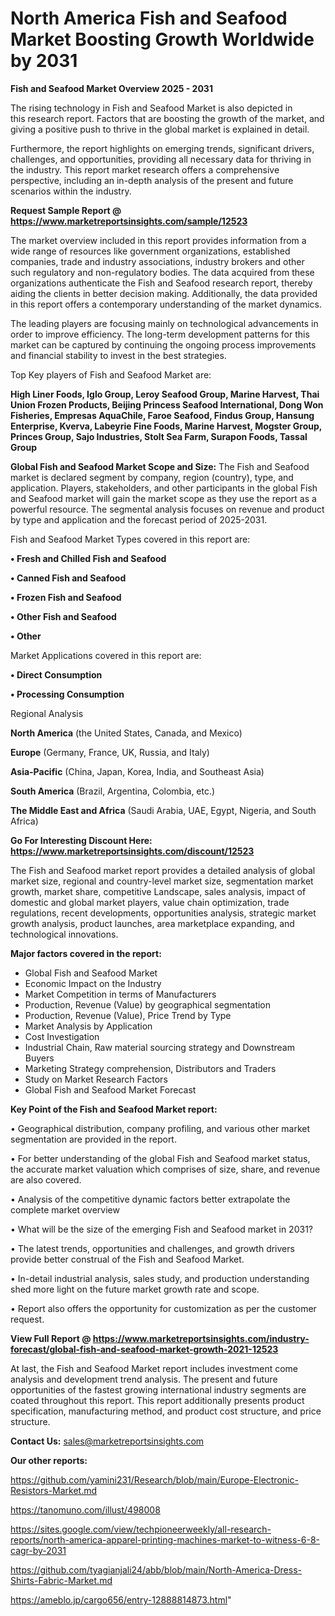 # North America Fish and Seafood Market Boosting Growth Worldwide by 2031

<Strong> Fish and Seafood Market Overview 2025 - 2031</strong>

The rising technology in Fish and Seafood Market is also depicted in this research report. Factors that are boosting the growth of the market, and giving a positive push to thrive in the global market is explained in detail.

Furthermore, the report highlights on emerging trends, significant drivers, challenges, and opportunities, providing all necessary data for thriving in the industry. This report market research offers a comprehensive perspective, including an in-depth analysis of the present and future scenarios within the industry.

<strong>Request Sample Report @ <a href=https://www.marketreportsinsights.com/sample/12523>https://www.marketreportsinsights.com/sample/12523</a></strong>

The market overview included in this report provides information from a wide range of resources like government organizations, established companies, trade and industry associations, industry brokers and other such regulatory and non-regulatory bodies. The data acquired from these organizations authenticate the Fish and Seafood research report, thereby aiding the clients in better decision making. Additionally, the data provided in this report offers a contemporary understanding of the market dynamics.

The leading players are focusing mainly on technological advancements in order to improve efficiency. The long-term development patterns for this market can be captured by continuing the ongoing process improvements and financial stability to invest in the best strategies.

Top Key players of Fish and Seafood Market are:

<strong>High Liner Foods, Iglo Group, Leroy Seafood Group, Marine Harvest, Thai Union Frozen Products, Beijing Princess Seafood International, Dong Won Fisheries, Empresas AquaChile, Faroe Seafood, Findus Group, Hansung Enterprise, Kverva, Labeyrie Fine Foods, Marine Harvest, Mogster Group, Princes Group, Sajo Industries, Stolt Sea Farm, Surapon Foods, Tassal Group</strong>

<strong><b>Global Fish and Seafood Market Scope and Size:</b></strong>
The Fish and Seafood market is declared segment by company, region (country), type, and application. Players, stakeholders, and other participants in the global Fish and Seafood market will gain the market scope as they use the report as a powerful resource. The segmental analysis focuses on revenue and product by type and application and the forecast period of 2025-2031.

Fish and Seafood Market Types covered in this report are:

<strong>• Fresh and Chilled Fish and Seafood

• Canned Fish and Seafood

• Frozen Fish and Seafood

• Other Fish and Seafood

• Other</strong>

Market Applications covered in this report are:

<strong>• Direct Consumption

• Processing Consumption</strong> 

Regional Analysis

<strong>North America</strong> (the United States, Canada, and Mexico)

<strong>Europe</strong> (Germany, France, UK, Russia, and Italy)

<strong>Asia-Pacific</strong> (China, Japan, Korea, India, and Southeast Asia)

<strong>South America</strong> (Brazil, Argentina, Colombia, etc.)

<strong>The Middle East and Africa</strong> (Saudi Arabia, UAE, Egypt, Nigeria, and South Africa)

<strong>Go For Interesting Discount Here: <a href=https://www.marketreportsinsights.com/discount/12523>https://www.marketreportsinsights.com/discount/12523</a></strong>

The Fish and Seafood market report provides a detailed analysis of global market size, regional and country-level market size, segmentation market growth, market share, competitive Landscape, sales analysis, impact of domestic and global market players, value chain optimization, trade regulations, recent developments, opportunities analysis, strategic market growth analysis, product launches, area marketplace expanding, and technological innovations.

<strong><b>Major factors covered in the report:</b></strong>
<ul>
  <li>Global Fish and Seafood Market </li>
  <li>Economic Impact on the Industry</li>
  <li>Market Competition in terms of Manufacturers</li>
  <li>Production, Revenue (Value) by geographical segmentation</li>
  <li>Production, Revenue (Value), Price Trend by Type</li>
  <li>Market Analysis by Application</li>
  <li>Cost Investigation</li>
  <li>Industrial Chain, Raw material sourcing strategy and Downstream Buyers</li>
  <li>Marketing Strategy comprehension, Distributors and Traders</li>
  <li>Study on Market Research Factors</li>
  <li>Global Fish and Seafood Market Forecast</li>
</ul>

<strong><b>Key Point of the Fish and Seafood Market report:</b></strong>

• Geographical distribution, company profiling, and various other market segmentation are provided in the report.

• For better understanding of the global Fish and Seafood market status, the accurate market valuation which comprises of size, share, and revenue are also covered.

• Analysis of the competitive dynamic factors better extrapolate the complete market overview

• What will be the size of the emerging Fish and Seafood market in 2031?

• The latest trends, opportunities and challenges, and growth drivers provide better construal of the Fish and Seafood Market.

• In-detail industrial analysis, sales study, and production understanding shed more light on the future market growth rate and scope.

• Report also offers the opportunity for customization as per the customer request.

<strong><b>View Full Report @ <a href=https://www.marketreportsinsights.com/industry-forecast/global-fish-and-seafood-market-growth-2021-12523>https://www.marketreportsinsights.com/industry-forecast/global-fish-and-seafood-market-growth-2021-12523</a></b></strong>


At last, the Fish and Seafood Market report includes investment come analysis and development trend analysis. The present and future opportunities of the fastest growing international industry segments are coated throughout this report. This report additionally presents product specification, manufacturing method, and product cost structure, and price structure.

<strong>Contact Us:</strong>
sales@marketreportsinsights.com

<strong>Our other reports:</strong>

<a href=https://github.com/yamini231/Research/blob/main/Europe-Electronic-Resistors-Market.md>https://github.com/yamini231/Research/blob/main/Europe-Electronic-Resistors-Market.md</a>

<a href=https://tanomuno.com/illust/498008>https://tanomuno.com/illust/498008</a>

<a href=https://sites.google.com/view/techpioneerweekly/all-research-reports/north-america-apparel-printing-machines-market-to-witness-6-8-cagr-by-2031>https://sites.google.com/view/techpioneerweekly/all-research-reports/north-america-apparel-printing-machines-market-to-witness-6-8-cagr-by-2031</a>

<a href=https://github.com/tyagianjali24/abb/blob/main/North-America-Dress-Shirts-Fabric-Market.md>https://github.com/tyagianjali24/abb/blob/main/North-America-Dress-Shirts-Fabric-Market.md</a>

<a href=https://ameblo.jp/cargo656/entry-12888814873.html>https://ameblo.jp/cargo656/entry-12888814873.html</a>"
